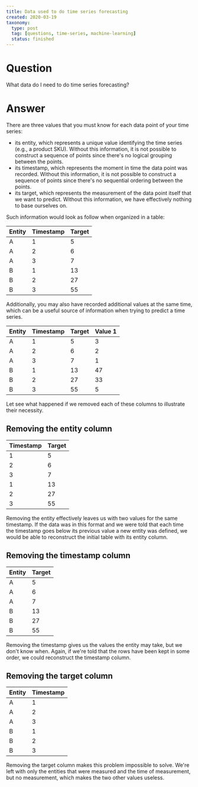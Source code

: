```yaml
---
title: Data used to do time series forecasting
created: 2020-03-19
taxonomy:
  type: post
  tag: [questions, time-series, machine-learning]
  status: finished
---
```


# Question
What data do I need to do time series forecasting?

# Answer
There are three values that you must know for each data point of your time series:
* its entity, which represents a unique value identifying the time series (e.g., a product SKU). Without this information, it is not possible to construct a sequence of points since there's no logical grouping between the points.
* its timestamp, which represents the moment in time the data point was recorded. Without this information, it is not possible to construct a sequence of points since there's no sequential ordering between the points.
* its target, which represents the measurement of the data point itself that we want to predict. Without this information, we have effectively nothing to base ourselves on.

Such information would look as follow when organized in a table:

| Entity | Timestamp | Target |
|-|-|-|
| A | 1 | 5 |
| A | 2 | 6 |
| A | 3 | 7 |
| B | 1 | 13 |
| B | 2 | 27 |
| B | 3 | 55 |

Additionally, you may also have recorded additional values at the same time, which can be a useful source of information when trying to predict a time series.

| Entity | Timestamp | Target | Value 1 |
|-|-|-|-|
| A | 1 | 5 | 3 |
| A | 2 | 6 | 2 |
| A | 3 | 7 | 1 |
| B | 1 | 13 | 47 |
| B | 2 | 27 | 33 |
| B | 3 | 55 | 5 |

Let see what happened if we removed each of these columns to illustrate their necessity.

## Removing the entity column
| Timestamp | Target |
|-|-|
| 1 | 5 |
| 2 | 6 |
| 3 | 7 |
| 1 | 13 |
| 2 | 27 |
| 3 | 55 |

Removing the entity effectively leaves us with two values for the same timestamp. If the data was in this format and we were told that each time the timestamp goes below its previous value a new entity was defined, we would be able to reconstruct the initial table with its entity column.

## Removing the timestamp column
| Entity | Target |
|-|-|
| A | 5 |
| A | 6 |
| A | 7 |
| B | 13 |
| B | 27 |
| B | 55 |

Removing the timestamp gives us the values the entity may take, but we don't know when. Again, if we're told that the rows have been kept in some order, we could reconstruct the timestamp column.

## Removing the target column
| Entity | Timestamp |
|-|-|
| A | 1 |
| A | 2 |
| A | 3 |
| B | 1 |
| B | 2 |
| B | 3 |

Removing the target column makes this problem impossible to solve. We're left with only the entities that were measured and the time of measurement, but no measurement, which makes the two other values useless.
